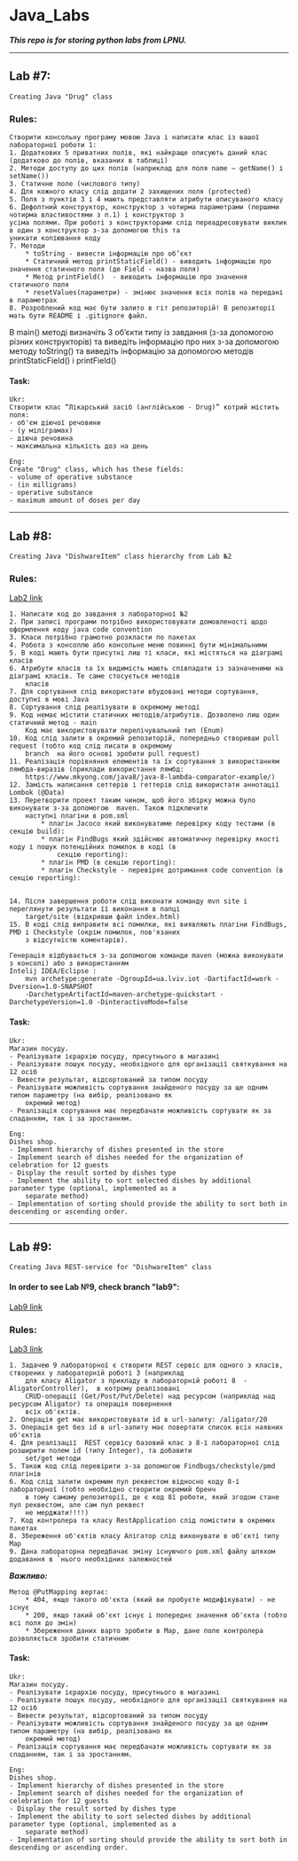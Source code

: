 # Java_Labs #
***This repo is for storing python labs from LPNU.***
- - - -

## Lab #7: ##
    Creating Java "Drug" class

### Rules: ###
    Створити консольну програму мовою Java і написати клас із вашої лабораторної роботи 1:
    1. Додаткових 5 приватних полів, які найкраще описують даний клас (додатково до полів, вказаних в таблиці)
    2. Методи доступу до цих полів (наприклад для поля name – getName() і setName())
    3. Статичне поле (числового типу)
    4. Для кожного класу слід додати 2 захищених поля (protected)
    5. Поля з пунктів 3 і 4 мають представляти атрибути описуваного класу
    6. Дефолтний конструктор, конструктор з чотирма параметрами (першими чотирма властивостями з п.1) і конструктор з
    усіма полями. При роботі з конструкторами слід переадресовувати виклик в один з конструктор з-за допомогою this та
    уникати копіювання коду
    7. Методи
        * toString - вивести інформацію про об’єкт
        * Статичний метод printStaticField() - виводить інформацію про значення статичного поля (де Field - назва поля)
        * Метод printField()  - виводить інформацію про значення статичного поля
        * resetValues(параметри) - змінює значення всіх полів на передані в параметрах
    8. Розроблений код має бути залито в гіт репозиторій! В репозиторії мать бути README і .gitignore файл.

В main() методі визначіть 3 об’єкти типу із завдання (з-за допомогою різних конструкторів) та виведіть інформацію про
них з-за допомогою методу toString() та виведіть інформацію за допомогою методів printStaticField() і printField()

#### Task: ####
    Ukr:
    Створити клас “Лікарський засіб (англійською - Drug)” котрий містить поля:
    - об'єм діючої речовини
    - (у міліграмах)
    - діюча речовина
    - максимальна кількість доз на день
    
    Eng:
    Create "Drug" class, which has these fields:
    - volume of operative substance
    - (in milligrams)
    - operative substance
    - maximum amount of doses per day
- - - -

## Lab #8: ##
    Creating Java "DishwareItem" class hierarchy from Lab №2

### Rules: ###
[Lab2 link](https://github.com/dchelyuk/Python_Labs/blob/master/Lab2/ClassDiagram_Programming_Danylo_Chelyuk_IoT-12.pdf)

    1. Написати код до завдання з лабораторної №2 
    2. При записі програми потрібно використовувати домовленості щодо оформлення коду java code convention
    3. Класи потрібно грамотно розкласти по пакетах
    4. Робота з консоллю або консольне меню повинні бути мінімальними
    5. В коді мають бути присутні лиш ті класи, які містяться на діаграмі класів
    6. Атрибути класів та їх видимість мають співпадати із зазначеними на діаграмі класів. Те саме стосується методів
        класів
    7. Для сортування слід використати вбудовані методи сортування, доступні в мові Java
    8. Сортування слід реалізувати в окремому методі
    9. Код немає містити статичних методів/атрибутів. Дозволено лиш один статичний метод - main
        Код має використовувати перелічувальний тип (Enum)
    10. Код слід залити в окремий репозиторій, попередньо створивши pull request (тобто код слід писати в окремому
        branch  на його основі зробити pull request)
    11. Реалізація порівняння елементів та їх сортування з використанням лямбда-виразів (приклади використання лямбд:
        https://www.mkyong.com/java8/java-8-lambda-comparator-example/)
    12. Замість написання сеттерів і геттерів слід використати аннотації Lombok (@Data)
    13. Перетворити проект таким чином, щоб його збірку можна було виконувати з-за допомогою  maven. Також підключити
        наступні плагіни в pom.xml
            * плагін Jacoco який виконуватиме перевірку коду тестами (в секцію build):
            * плагін FindBugs який здійснює автоматичну перевірку якості коду і пошук потенційних помилок в коді (в
                секцію reporting):
            * плагін PMD (в секцію reporting):
            * плагін Checkstyle - перевіряє дотримання code convention (в секцію reporting):
    
    
    14. Після завершення роботи слід виконати команду mvn site і переглянути результати її виконання в папці
        target/site (відкривши файл index.html)
    15. В коді слід виправити всі помилки, які виявляють плагіни FindBugs, PMD і Checkstyle (окрім помилок, пов'язаних
        з відсутністю коментарів).
    
    Генерація відбувається з-за допомогою команди maven (можна виконувати з консолі) або з використанням
    Intelij IDEA/Eclipse :
        mvn archetype:generate -DgroupId=ua.lviv.iot -DartifactId=work -Dversion=1.0-SNAPSHOT
        -DarchetypeArtifactId=maven-archetype-quickstart -DarchetypeVersion=1.0 -DinteractiveMode=false

#### Task: ####
    Ukr:
    Магазин посуду.
    - Реалізувати ієрархію посуду, присутнього в магазині
    - Реалізувати пошук посуду, необхідного для організації святкування на 12 осіб
    - Вивести результат, відсортований за типом посуду
    - Реалізувати можливість сортування знайденого посуду за ще одним типом параметру (на вибір, реалізовано як
        окремий метод)
    - Реалізація сортування має передбачати можливість сортувати як за спаданням, так і за зростанням.

    Eng:
    Dishes shop.
    - Implement hierarchy of dishes presented in the store
    - Implement search of dishes needed for the organization of celebration for 12 guests
    - Display the result sorted by dishes type
    - Implement the ability to sort selected dishes by additional parameter type (optional, implemented as a
        separate method)
    - Implementation of sorting should provide the ability to sort both in descending or ascending order.
- - - -


## Lab #9: ##
    Creating Java REST-service for "DishwareItem" class

#### In order to see Lab №9, check branch "lab9": #### 

[Lab9 link](https://github.com/dchelyuk/Java_Labs/tree/lab9/Lab9)

### Rules: ###

[Lab3 link](https://github.com/dchelyuk/Python_Labs/blob/master/Lab3)

    1. Задачею 9 лабораторної є створити REST сервіс для одного з класів, створених у лабораторній роботі 3 (наприклад
        для класу Aligator з прикладу в лабораторній роботі 8  - AligatorController),  в котрому реалізовані
        CRUD-операції (Get/Post/Put/Delete) над ресурсом (наприклад над ресурсом Aligator) та операція повернення
        всіх об'єктів. 
    2. Операція get має використовувати id в url-запиту: /aligator/20
    3. Операція get без id в url-запиту має повертати список всіх наявних об'єктів
    4. Для реалізації  REST сервісу базовий клас з 8-ї лабораторної слід розширити полем id (типу Integer), та добавити
        set/get методи
    5. Також код слід перевірити з-за допомогою Findbugs/checkstyle/pmd плагінів
    6. Код слід залити окремим пул реквестом відносно коду 8-ї лабораторної (тобто необхідно створити окремий бренч
        в тому самому репозиторії, де є код 8ї роботи, який згодом стане пул реквестом, але сам пул реквест
        не мерджати!!!!)
    7. Код контролера та класу RestApplication слід помістити в окремих пакетах
    8. Збереження об'єктів класу Алігатор слід виконувати в об'єкті типу  Map
    9. Дана лабораторна передбачає зміну існуючого pom.xml файлу шляхом додавання в `нього необхідних залежностей

**_Важливо:_**

    Метод @PutMapping вертає:
        * 404, якщо такого об'єкта (який ви пробуєте модифікувати) - не існує
        * 200, якщо такий об'єкт існує і попереднє значення об'єкта (тобто всі поля до змін)
        * Збереження даних варто зробити в Map, дане поле контролера дозволяється зробити статичним


#### Task: ####
    Ukr:
    Магазин посуду.
    - Реалізувати ієрархію посуду, присутнього в магазині
    - Реалізувати пошук посуду, необхідного для організації святкування на 12 осіб
    - Вивести результат, відсортований за типом посуду
    - Реалізувати можливість сортування знайденого посуду за ще одним типом параметру (на вибір, реалізовано як
        окремий метод)
    - Реалізація сортування має передбачати можливість сортувати як за спаданням, так і за зростанням.

    Eng:
    Dishes shop.
    - Implement hierarchy of dishes presented in the store
    - Implement search of dishes needed for the organization of celebration for 12 guests
    - Display the result sorted by dishes type
    - Implement the ability to sort selected dishes by additional parameter type (optional, implemented as a
        separate method)
    - Implementation of sorting should provide the ability to sort both in descending or ascending order.